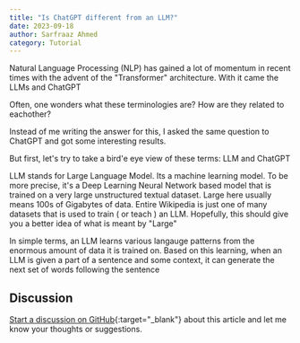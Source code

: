 ```yaml
---
title: "Is ChatGPT different from an LLM?"
date: 2023-09-18
author: Sarfraaz Ahmed
category: Tutorial
---
```


Natural Language Processing (NLP) has gained a lot of momentum in recent times with the advent of the "Transformer" architecture. With it came the LLMs and ChatGPT

Often, one wonders what these terminologies are? How are they related to eachother?

Instead of me writing the answer for this, I asked the same question to ChatGPT and got some interesting results.

But first, let's try to take a bird'e eye view of these terms: LLM and ChatGPT

LLM stands for Large Language Model. Its a machine learning model. To be more precise, it's a Deep Learning Neural Network based model that is trained on a very large unstructured textual dataset. Large here usually means 100s of Gigabytes of data. Entire Wikipedia is just one of many datasets that is used to train ( or teach ) an LLM. Hopefully, this should give you a better idea of what is meant by "Large"


In simple terms, an LLM learns various langauge patterns from the enormous amount of data it is trained on. Based on this learning, when an LLM is given a part of a sentence and some context, it can generate the next set of words following the sentence

## Discussion

[Start a discussion on GitHub](https://github.com/asarfraaz/share2learn/discussions/new/choose){:target="_blank"} about this article and let me know your thoughts or suggestions.


